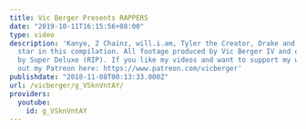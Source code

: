```yaml
---
title: Vic Berger Presents RAPPERS
date: "2019-10-11T16:15:56+08:00"
type: video
description: 'Kanye, 2 Chainz, will.i.am, Tyler the Creator, Drake and Kodak Black
  star in this compilation. All footage produced by Vic Berger IV and originally released
  by Super Deluxe (RIP). If you like my videos and want to support my work, check
  out my Patreon here: https://www.patreon.com/vicberger'
publishdate: "2018-11-08T00:13:33.000Z"
url: /vicberger/g_VSknVntAY/
providers:
  youtube:
    id: g_VSknVntAY
---
```

